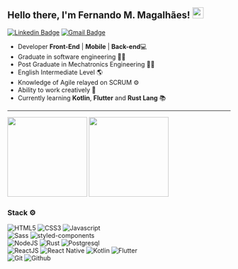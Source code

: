 ## Hello there, I'm Fernando M. Magalhães! <img src="https://github.com/souvikguria98/souvikguria98/blob/master/Hi.gif" width="25">

[![Linkedin Badge](https://img.shields.io/badge/LinkedIn-0077B5?style=for-the-badge&logo=linkedin&logoColor=white&link=https://www.linkedin.com/in/mgermanodev/)](https://www.linkedin.com/in/fernandomarcamagalhaes/)
[![Gmail Badge](https://img.shields.io/badge/Gmail-D14836?style=for-the-badge&logo=gmail&logoColor=white&link=mailto:dev.mgermano@gmail.com)](mailto:fernandomarca@hotmail.com)

- Developer **Front-End** | **Mobile** | **Back-end**💻
- Graduate in software engineering 👨‍💻
- Post Graduate in Mechatronics Engineering 👨‍💻
- English Intermediate Level 🌎
- Knowledge of Agile relayed on SCRUM ⚙
- Ability to work creatively 🧠
- Currently learning **Kotlin**, **Flutter** and **Rust Lang** 📚

<hr>
<div>
  <img height="180em" src="https://github-readme-stats.vercel.app/api?username=fernandomarca&show_icons=true&theme=omni&include_all_commits=true&count_private=true&hide_border=true"/>
  <img height="180em" src="https://github-readme-stats.vercel.app/api/top-langs/?username=fernandomarca&layout=compact&theme=omni&hide_border=true"/>
</div>

### Stack ⚙

![HTML5](https://img.shields.io/badge/HTML5-E34F26?style=for-the-badge&logo=html5&logoColor=white)
![CSS3](https://img.shields.io/badge/CSS3-1572B6?style=for-the-badge&logo=css3&logoColor=white)
![Javascript](https://img.shields.io/badge/JavaScript-323330?style=for-the-badge&logo=javascript&logoColor=F7DF1E)
<br>
![Sass](https://img.shields.io/badge/Sass-CC6699?style=for-the-badge&logo=sass&logoColor=white)
![styled-components](https://img.shields.io/badge/styled--components-DB7093?style=for-the-badge&logo=styled-components&logoColor=white)
<br>
![NodeJS](https://img.shields.io/badge/Node.js-339933?style=for-the-badge&logo=nodedotjs&logoColor=white)
![Rust](https://img.shields.io/badge/Rust-000000?style=for-the-badge&logo=rust&logoColor=white)
![Postgresql](https://img.shields.io/badge/PostgreSQL-316192?style=for-the-badge&logo=postgresql&logoColor=white)
<br>
![ReactJS](https://img.shields.io/badge/React-20232A?style=for-the-badge&logo=react&logoColor=61DAFB)
![React Native](https://img.shields.io/badge/React_Native-20232A?style=for-the-badge&logo=react&logoColor=61DAFB)
![Kotlin](https://img.shields.io/badge/Kotlin-0095D5?&style=for-the-badge&logo=kotlin&logoColor=white)
![Flutter](https://img.shields.io/badge/Flutter-02569B?style=for-the-badge&logo=flutter&logoColor=white)
<br>
![Git](https://img.shields.io/badge/Git-F05032?style=for-the-badge&logo=git&logoColor=white)
![Github](https://img.shields.io/badge/GitHub-100000?style=for-the-badge&logo=github&logoColor=white)
